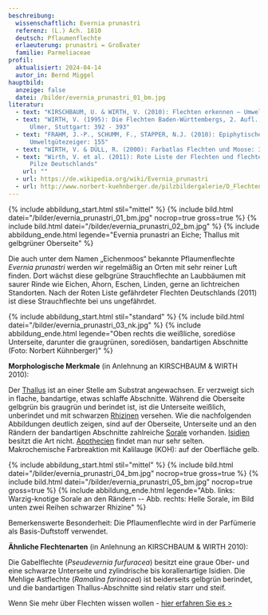 ```yaml
---
beschreibung:
  wissenschaftlich: Evernia prunastri
  referenz: (L.) Ach. 1810
  deutsch: Pflaumenflechte
  erlaeuterung: prunastri = Großvater
  familie: Parmeliaceae
profil:
  aktualisiert: 2024-04-14
  autor_in: Bernd Miggel
hauptbild:
  anzeige: false
  datei: /bilder/evernia_prunastri_01_bm.jpg
literatur:
  - text: "KIRSCHBAUM, U. & WIRTH, V. (2010): Flechten erkennen – Umwelt bewerten"
  - text: "WIRTH, V. (1995): Die Flechten Baden-Württembergs, 2. Aufl., 1006 S.;
      Ulmer, Stuttgart: 392 - 393"
  - text: "FRAHM, J.-P., SCHUMM, F., STAPPER, N.J. (2010): Epiphytische Flechten als
      Umweltgütezeiger: 155"
  - text: "WIRTH, V. & DÜLL, R. (2000): Farbatlas Flechten und Moose: 35"
  - text: "Wirth, V. et al. (2011): Rote Liste der Flechten und flechtenbewohnende
      Pilze Deutschlands"
    url: ""
  - url: https://de.wikipedia.org/wiki/Evernia_prunastri
  - url: http://www.norbert-kuehnberger.de/pilzbildergalerie/D_Flechten-Lichenes_-_226_Arten/index.htm
---
```

{% include abbildung_start.html stil="mittel" %}
{% include bild.html datei="/bilder/evernia_prunastri_01_bm.jpg" nocrop=true gross=true %}
{% include bild.html datei="/bilder/evernia_prunastri_02_bm.jpg" %}
{% include abbildung_ende.html legende="Evernia prunastri an Eiche; Thallus mit gelbgrüner Oberseite" %}

Die auch unter dem Namen „Eichenmoos“ bekannte Pflaumenflechte *Evernia prunastri* werden wir regelmäßig an Orten mit sehr reiner Luft finden. Dort wächst diese gelbgrüne Strauchflechte an Laubbäumen mit saurer Rinde wie Eichen, Ahorn, Eschen, Linden, gerne an lichtreichen Standorten. Nach der Roten Liste gefährdeter Flechten Deutschlands (2011) ist diese Strauchflechte bei uns ungefährdet.

{% include abbildung_start.html stil="standard" %}
{% include bild.html datei="/bilder/evernia_prunastri_03_nk.jpg" %}
{% include abbildung_ende.html legende="Oben rechts die weißliche, sorediöse Unterseite, darunter die graugrünen, sorediösen, bandartigen Abschnitte (Foto: Norbert Kühnberger)" %}

**Morphologische Merkmale** (in Anlehnung an KIRSCHBAUM & WIRTH 2010):

Der [Thallus](Thallus "Glossar") ist an einer Stelle am Substrat angewachsen. Er verzweigt sich in flache, bandartige, etwas schlaffe Abschnitte. Während die Oberseite gelbgrün bis graugrün und berindet ist, ist die Unterseite weißlich, unberindet und mit schwarzen [Rhizinen](Rhizine "Glossar") versehen. Wie die nachfolgenden Abbildungen deutlich zeigen, sind auf der Oberseite, Unterseite und an den Rändern der bandartigen Abschnitte zahlreiche [Sorale](Sorale "Glossar") vorhanden. [Isidien](Isidien "Glossar") besitzt die Art nicht. [Apothecien](Apothecien "Glossar") findet man nur sehr selten.\
Makrochemische Farbreaktion mit Kalilauge (KOH): auf der Oberfläche gelb.

{% include abbildung_start.html stil="mittel" %}
{% include bild.html datei="/bilder/evernia_prunastri_04_bm.jpg" nocrop=true gross=true %}
{% include bild.html datei="/bilder/evernia_prunastri_05_bm.jpg" nocrop=true gross=true %}
{% include abbildung_ende.html legende="Abb. links: Warzig-knotige Sorale an den Rändern  --  Abb. rechts: Helle Sorale, im Bild unten zwei Reihen schwarzer Rhizine" %}

Bemerkenswerte Besonderheit: Die Pflaumenflechte wird in der Parfümerie als Basis-Duftstoff verwendet.

**Ähnliche Flechtenarten** (in Anlehnung an KIRSCHBAUM & WIRTH 2010):

Die Gabelflechte (*Pseudevernia furfuracea*) besitzt eine graue Ober- und eine schwarze Unterseite und zylindrische bis korallenartige Isidien.
Die Mehlige Astflechte (*Ramalina farinacea*) ist beiderseits gelbgrün berindet, und die bandartigen Thallus-Abschnitte sind relativ starr und steif.

Wenn Sie mehr über Flechten wissen wollen - [hier erfahren Sie es >](/verwandt/flechten)